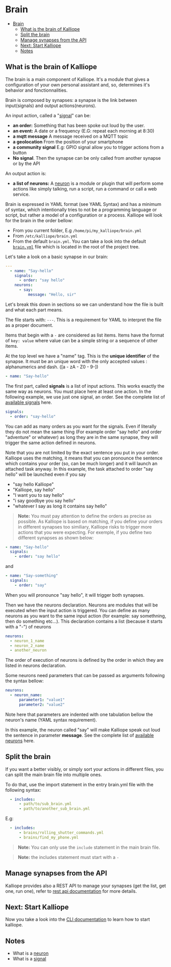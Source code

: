 # Brain

- [Brain](#brain)
  - [What is the brain of Kalliope](#what-is-the-brain-of-kalliope)
  - [Split the brain](#split-the-brain)
  - [Manage synapses from the API](#manage-synapses-from-the-api)
  - [Next: Start Kalliope](#next--start-kalliope)
  - [Notes](#notes)

## What is the brain of Kalliope

The brain is a main component of Kalliope. It's a module that gives a configuration of your own personal assistant and, so, determines it's behavior and fonctionnalities.

Brain is composed by synapses: a synapse is the link between input(signals) and output actions(neurons).

An input action, called a "[signal](signals.md)" can be:
- **an order:** Something that has been spoke out loud by the user.
- **an event:** A date or a frequency (E.G: repeat each morning at 8:30)
- **a mqtt message** A message received on a MQTT topic
- **a geolocation** From the position of your smartphone
- **a community signal** E.g: GPIO signal allow you to trigger actions from a button
- **No signal**. Then the synapse can be only called from another synapse or by the API

An output action is:
- **a list of neurons:** A [neuron](neurons.md) is a module or plugin that will perform some actions like simply talking, run a script, run a command or call a web service.

Brain is expressed in YAML format (see YAML Syntax) and has a minimum of syntax, which intentionally tries to not be a programming language or script,
but rather a model of a configuration or a process.
Kalliope will look for the brain in the order bellow:
- From you current folder, E.g `/home/pi/my_kalliope/brain.yml`
- From `/etc/kalliope/brain.yml`
- From the default `brain.yml`. You can take a look into the default [`brain.yml`](../kalliope/brain.yml) file which is located in the root of the project tree.

Let's take a look on a basic synapse in our brain:

```yml
---
  - name: "Say-hello"
    signals:
      - order: "say hello"
    neurons:
      - say:
          message: "Hello, sir"
```

Let's break this down in sections so we can understand how the file is built and what each part means.

The file starts with: `---`. This is a requirement for YAML to interpret the file as a proper document.

Items that begin with a ```-``` are considered as list items. Items have the format of ```key: value``` where value can be a simple string or a sequence of other items.

At the top level we have a "name" tag. This is the **unique identifier** of the synapse. It must be an unique word with the only accepted values : alphanumerics and dash. ([a - zA - Z0 - 9\-])
```yml
- name: "Say-hello"
```


The first part, called **signals** is a list of input actions. This works exactly the same way as neurons. You must place here at least one action.
In the following example, we use just one signal, an order. See the complete list of [available signals](signals.md) here.
```yml
signals:
  - order: "say-hello"
```

You can add as many orders as you want for the signals. Even if literally they do not mean the same thing (For example order "say hello" and order "adventure" or whatever) as long they are in the same synapse, they will trigger the same action defined in neurons.

Note that you are not limited by the exact sentence you put in your order. Kalliope uses the matching, it means that you can pronounce the sentence which contains your order (so, can be much longer) and it will launch an attached task anyway. In this example, the task attached to order "say hello" will be launched even if you say
- "say hello Kalliope"
- "Kalliope, say hello"
- "I want you to say hello"
- "i say goodbye you say hello"
- "whatever I say as long it contains say hello"

>**Note:**
You must pay attention to define the orders as precise as possible. As Kalliope is based on matching, if you define your orders in different synapses too similiary, Kalliope risks to trigger more actions that you were expecting. For exemple, if you define two different synapses as shown below:
```yml
- name: "Say-hello"
  signals:
    - order: "say hello"
```
and
```yml
- name: "Say-something"
  signals:
    - order: "say"
```
When you will pronounce "say hello", it will trigger both synapses.

Then we have the neurons declaration. Neurons are modules that will be executed when the input action is triggered. You can define as many neurons as you want to the same input action (for example: say somethning, then do something etc...). This declaration contains a list (because it starts with a "-") of neurons
```yml
neurons:
  - neuron_1_name
  - neuron_2_name
  - another_neuron
```

The order of execution of neurons is defined by the order in which they are listed in neurons declaration.

Some neurons need parameters that can be passed as arguments following the syntax bellow:
```yml
neurons:
  - neuron_name:
      parameter1: "value1"
      parameter2: "value2"
```
Note here that parameters are indented with one tabulation bellow the neuron's name (YAML syntax requirement).

In this example, the neuron called "say" will make Kalliope speak out loud the sentence in parameter **message**.
See the complete list of [available neurons](neuron_list.md) here.

## Split the brain

If you want a better visibly, or simply sort your actions in different files, you can split the main brain file into multiple ones.

To do that, use the import statement in the entry brain.yml file with the following syntax:
```yml
  - includes:
      - path/to/sub_brain.yml
      - path/to/another_sub_brain.yml
```

E.g:
```yml
  - includes:
      - brains/rolling_shutter_commands.yml
      - brains/find_my_phone.yml
```

>**Note:** You can only use the `include` statement in the main brain file.

>**Note:** the includes statement must start with a `-`

## Manage synapses from the API

Kalliope provides also a REST API to manage your synapses (get the list, get one, run one), refer to [rest api documentation](rest_api.md) for more details.

## Next: Start Kalliope

Now you take a look into the [CLI documentation](kalliope_cli.md) to learn how to start kalliope.

## Notes
- What is a [neuron](neurons.md)
- What is a [signal](signals.md)

